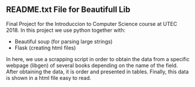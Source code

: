 ## README.txt File for Beautifull Lib

Final Project for the Introduccion to Computer Science course at UTEC 2018.
In this project we use python together with:

- Beautiful soup (for parsing large strings)
- Flask (creating html files)
  
In here, we use a scrapping script in order to obtain the data from a specific webpage (libgen) of several books depending on the name of the field.
After obtaining the data, it is order and presented in tables.
Finally, this data is shown in a html file easy to read.
